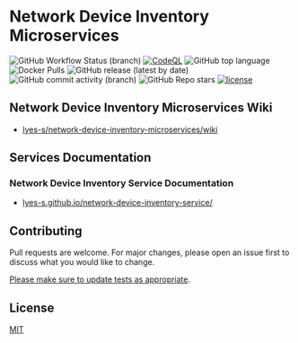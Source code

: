 # Network Device Inventory Microservices

![GitHub Workflow Status (branch)](https://img.shields.io/github/workflow/status/lyes-s/network-device-inventory/Java%20CI%20with%20Maven/master)
[![CodeQL](https://github.com/lyes-s/network-device-inventory/workflows/CodeQL/badge.svg)](https://github.com/lyes-s/network-device-inventory/actions?query=workflow%3ACodeQL)
![GitHub top language](https://img.shields.io/github/languages/top/lyes-s/network-device-inventory)
![Docker Pulls](https://img.shields.io/docker/pulls/lsefiane/network-device-inventory)
![GitHub release (latest by date)](https://img.shields.io/github/v/release/lyes-s/network-device-inventory)
![GitHub commit activity (branch)](https://img.shields.io/github/commit-activity/y/lyes-s/network-device-inventory/master)
![GitHub Repo stars](https://img.shields.io/github/stars/lyes-s/network-device-inventory?style=social)
[![license](https://img.shields.io/badge/License-MIT-yellow.svg)](https://github.com/lyes-s/network-device-inventory/blob/master/LICENSE.md)


## Network Device Inventory Microservices Wiki

* [lyes-s/network-device-inventory-microservices/wiki](https://github.com/lyes-s/network-device-inventory/wiki)

## Services Documentation

### Network Device Inventory Service Documentation

* [lyes-s.github.io/network-device-inventory-service/](https://github.com/lyes-s/network-device-inventory/tree/master/network-device-inventory-service)

## Contributing

Pull requests are welcome. For major changes, please open an issue first to discuss what you would like to change.

[Please make sure to update tests as appropriate](https://github.com/lyes-s/network-device-inventory/wiki/Application-Test-Suite-with-JUnit-5-&-Mockito-%F0%9F%8D%B8).

## License

[MIT](https://github.com/lyes-s/network-device-inventory/blob/master/LICENSE.md)
